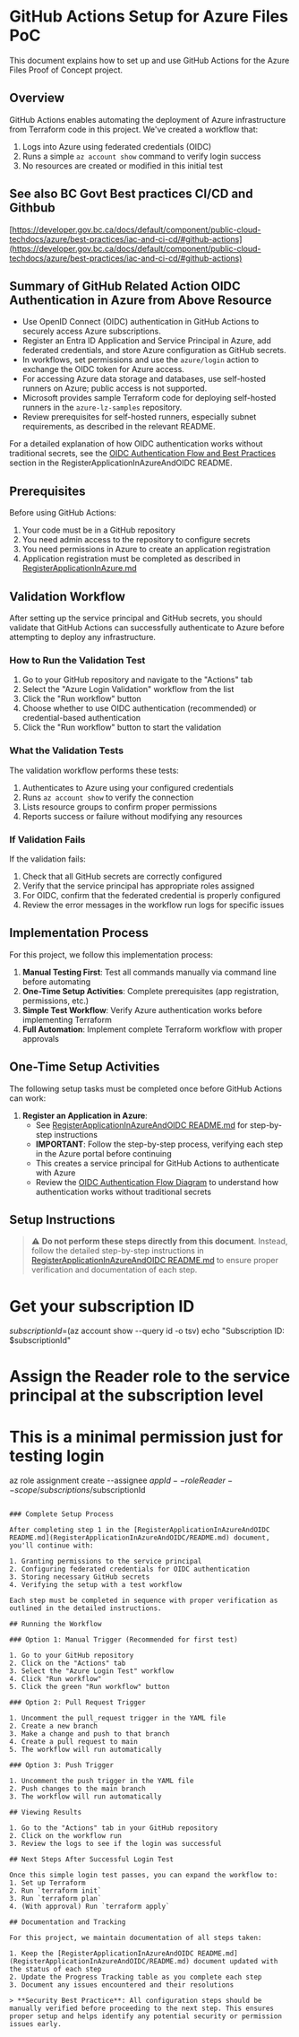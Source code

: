 # GitHub Actions Setup for Azure Files PoC

This document explains how to set up and use GitHub Actions for the Azure Files Proof of Concept project.

## Overview

GitHub Actions enables automating the deployment of Azure infrastructure from Terraform code in this project. We've created a workflow that:
1. Logs into Azure using federated credentials (OIDC)
2. Runs a simple `az account show` command to verify login success
3. No resources are created or modified in this initial test

## See also BC Govt Best practices CI/CD and Githbub
[https://developer.gov.bc.ca/docs/default/component/public-cloud-techdocs/azure/best-practices/iac-and-ci-cd/#github-actions](https://developer.gov.bc.ca/docs/default/component/public-cloud-techdocs/azure/best-practices/iac-and-ci-cd/#github-actions)

## Summary of GitHub Related Action OIDC Authentication in Azure from Above Resource
- Use OpenID Connect (OIDC) authentication in GitHub Actions to securely access Azure subscriptions.
- Register an Entra ID Application and Service Principal in Azure, add federated credentials, and store Azure configuration as GitHub secrets.
- In workflows, set permissions and use the `azure/login` action to exchange the OIDC token for Azure access.
- For accessing Azure data storage and databases, use self-hosted runners on Azure; public access is not supported.
- Microsoft provides sample Terraform code for deploying self-hosted runners in the `azure-lz-samples` repository.
- Review prerequisites for self-hosted runners, especially subnet requirements, as described in the relevant README.

For a detailed explanation of how OIDC authentication works without traditional secrets, see the [OIDC Authentication Flow and Best Practices](RegisterApplicationInAzureAndOIDC/README.md#oidc-authentication-flow-and-best-practices) section in the RegisterApplicationInAzureAndOIDC README.


## Prerequisites

Before using GitHub Actions:

1. Your code must be in a GitHub repository
2. You need admin access to the repository to configure secrets
3. You need permissions in Azure to create an application registration
4. Application registration must be completed as described in [RegisterApplicationInAzure.md](./RegisterApplicationInAzure.md)

## Validation Workflow

After setting up the service principal and GitHub secrets, you should validate that GitHub Actions can successfully authenticate to Azure before attempting to deploy any infrastructure.

### How to Run the Validation Test

1. Go to your GitHub repository and navigate to the "Actions" tab
2. Select the "Azure Login Validation" workflow from the list
3. Click the "Run workflow" button
4. Choose whether to use OIDC authentication (recommended) or credential-based authentication
5. Click the "Run workflow" button to start the validation

### What the Validation Tests

The validation workflow performs these tests:
1. Authenticates to Azure using your configured credentials
2. Runs `az account show` to verify the connection
3. Lists resource groups to confirm proper permissions
4. Reports success or failure without modifying any resources

### If Validation Fails

If the validation fails:
1. Check that all GitHub secrets are correctly configured
2. Verify that the service principal has appropriate roles assigned
3. For OIDC, confirm that the federated credential is properly configured
4. Review the error messages in the workflow run logs for specific issues

## Implementation Process

For this project, we follow this implementation process:

1. **Manual Testing First**: Test all commands manually via command line before automating
2. **One-Time Setup Activities**: Complete prerequisites (app registration, permissions, etc.)
3. **Simple Test Workflow**: Verify Azure authentication works before implementing Terraform
4. **Full Automation**: Implement complete Terraform workflow with proper approvals

## One-Time Setup Activities

The following setup tasks must be completed once before GitHub Actions can work:

1. **Register an Application in Azure**: 
   - See [RegisterApplicationInAzureAndOIDC README.md](RegisterApplicationInAzureAndOIDC/README.md) for step-by-step instructions
   - **IMPORTANT**: Follow the step-by-step process, verifying each step in the Azure portal before continuing
   - This creates a service principal for GitHub Actions to authenticate with Azure
   - Review the [OIDC Authentication Flow Diagram](RegisterApplicationInAzureAndOIDC/README.md#oidc-authentication-flow-diagram) to understand how authentication works without traditional secrets

## Setup Instructions

> ⚠️ **Do not perform these steps directly from this document**. Instead, follow the detailed step-by-step instructions in [RegisterApplicationInAzureAndOIDC README.md](RegisterApplicationInAzureAndOIDC/README.md) to ensure proper verification and documentation of each step.

# Get your subscription ID
$subscriptionId=$(az account show --query id -o tsv)
echo "Subscription ID: $subscriptionId"

# Assign the Reader role to the service principal at the subscription level
# This is a minimal permission just for testing login
az role assignment create --assignee $appId --role Reader --scope /subscriptions/$subscriptionId
```

### Complete Setup Process

After completing step 1 in the [RegisterApplicationInAzureAndOIDC README.md](RegisterApplicationInAzureAndOIDC/README.md) document, you'll continue with:

1. Granting permissions to the service principal
2. Configuring federated credentials for OIDC authentication
3. Storing necessary GitHub secrets
4. Verifying the setup with a test workflow

Each step must be completed in sequence with proper verification as outlined in the detailed instructions.

## Running the Workflow

### Option 1: Manual Trigger (Recommended for first test)

1. Go to your GitHub repository
2. Click on the "Actions" tab
3. Select the "Azure Login Test" workflow
4. Click "Run workflow"
5. Click the green "Run workflow" button

### Option 2: Pull Request Trigger

1. Uncomment the pull_request trigger in the YAML file
2. Create a new branch
3. Make a change and push to that branch
4. Create a pull request to main
5. The workflow will run automatically

### Option 3: Push Trigger

1. Uncomment the push trigger in the YAML file
2. Push changes to the main branch
3. The workflow will run automatically

## Viewing Results

1. Go to the "Actions" tab in your GitHub repository
2. Click on the workflow run
3. Review the logs to see if the login was successful

## Next Steps After Successful Login Test

Once this simple login test passes, you can expand the workflow to:
1. Set up Terraform
2. Run `terraform init`
3. Run `terraform plan`
4. (With approval) Run `terraform apply`

## Documentation and Tracking

For this project, we maintain documentation of all steps taken:

1. Keep the [RegisterApplicationInAzureAndOIDC README.md](RegisterApplicationInAzureAndOIDC/README.md) document updated with the status of each step
2. Update the Progress Tracking table as you complete each step
3. Document any issues encountered and their resolutions

> **Security Best Practice**: All configuration steps should be manually verified before proceeding to the next step. This ensures proper setup and helps identify any potential security or permission issues early.
